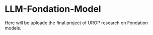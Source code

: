 # LLM-Fondation-Model

Here will be uploade the final project of UROP research on Fondation models.
